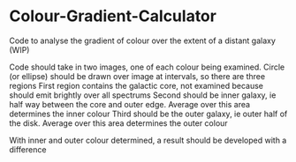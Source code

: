 # Colour-Gradient-Calculator
Code to analyse the gradient of colour over the extent of a distant galaxy (WIP)

Code should take in two images, one of each colour being examined. Circle (or ellipse) should be drawn over image at intervals, so there are three regions
First region contains the galactic core, not examined because should emit brightly over all spectrums
Second should be inner galaxy, ie half way between the core and outer edge. Average over this area determines the inner colour
Third should be the outer galaxy, ie outer half of the disk. Average over this area determines the outer colour

With inner and outer colour determined, a result should be developed with a difference
